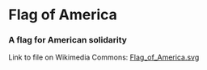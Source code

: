 # Flag of America

### A flag for American solidarity

Link to file on Wikimedia Commons: [Flag_of_America.svg](https://commons.wikimedia.org/wiki/File:Flag_of_America.svg)
